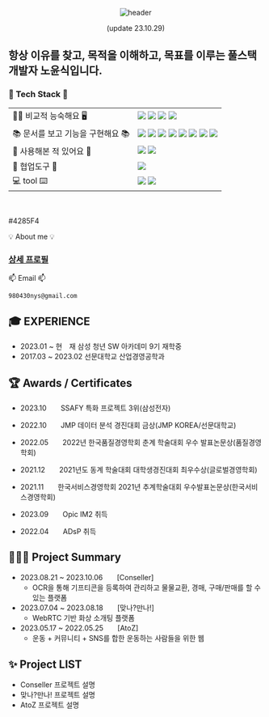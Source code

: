 <div align="center">

![header](https://capsule-render.vercel.app/api?color=000000&type=cylinder&text=KNO-YOUN-SIK&reversal=true&height=250&section=header&fontColor=ffffff
)

(update 23.10.29)

</div>

## 항상 이유를 찾고, 목적을 이해하고, 목표를 이루는 풀스택 개발자 노윤식입니다.


### 📖 Tech Stack 📖
|||
|---|---|
|🧑🏻 비교적 능숙해요 🖥️|<img src="https://img.shields.io/badge/JAVA-007396?style=for-the-badge&logo=Java&logoColor=white"> <img src="https://img.shields.io/badge/MySQL-4479A1?style=for-the-badge&logo=MySQL&logoColor=white"> <img src="https://img.shields.io/badge/JSP-007396?style=for-the-badge&logoColor=white"> <img src="https://img.shields.io/badge/react-61DAFB?style=for-the-badge&logo=react&logoColor=black">|
| 📚 문서를 보고 기능을 구현해요 📚| <img src="https://img.shields.io/badge/Spring-6DB33F?style=for-the-badge&logo=Spring&logoColor=white"> <img src="https://img.shields.io/badge/springboot-6DB33F?style=for-the-badge&logo=springboot&logoColor=white"> <img src="https://img.shields.io/badge/Vue.js-35495E?style=for-the-badge&logo=vuedotjs&logoColor=4FC08D"> <img src="https://img.shields.io/badge/JavaScript-F7DF1E?style=for-the-badge&logo=JavaScript&logoColor=white"> <img src="https://img.shields.io/badge/HTML5-E34F26?style=for-the-badge&logo=HTML5&logoColor=white"> <img src="https://img.shields.io/badge/CSS3-1572B6?style=for-the-badge&logo=CSS3&logoColor=white"> <img src="https://img.shields.io/badge/MyBatis-A8B9CC?style=for-the-badge&logo=&logoColor=white"/> <img src="https://img.shields.io/badge/jetpackcompose-4285F4?style=for-the-badge&logo=jetpackcompose&logoColor=white">|
| 👀 사용해본 적 있어요 👀 |<img src="https://img.shields.io/badge/Python-007ACC?style=for-the-badge&logo=Python&logoColor=white"> <img src="https://img.shields.io/badge/socket.io-010101?style=for-the-badge&logo=socket.io&logoColor=white">|
| 🤝 협업도구 🤝 | <img src="https://img.shields.io/badge/github-181717?style=for-the-badge&logo=github&logoColor=white">|
| 💻 tool ⌨️|<img src="https://img.shields.io/badge/IntelliJ-000000?style=for-the-badge&logo=IntelliJ IDEA&logoColor=white"> <img src="https://img.shields.io/badge/Eclipse-2C2255?style=for-the-badge&logo=Eclipse%20IDE&logoColor=white">|
</br>
</br>
#4285F4

💡 About me 💡 <br/>
### [상세 프로필](https://younsikdev.notion.site/8e9b486d4e80487683e40db8110c26c7?pvs=4)

📫 Email 📫 <br/>
```
980430nys@gmail.com
```

## 🎓 EXPERIENCE
- 2023.01 ~ 현　재    삼성 청년 SW 아카데미 9기 재학중
- 2017.03 ~ 2023.02    선문대학교 산업경영공학과

## 🏆 Awards / Certificates
- 2023.10　　SSAFY 특화 프로젝트 3위(삼성전자)
- 2022.10　　JMP 데이터 분석 경진대회 금상(JMP KOREA/선문대학교)
- 2022.05　　2022년 한국품질경영학회 춘계 학술대회 우수 발표논문상(품질경영학회)
- 2021.12　　2021년도 동계 학술대회 대학생경진대회 최우수상(글로벌경영학회)
- 2021.11　　한국서비스경영학회 2021년 추계학술대회 우수발표논문상(한국서비스경영학회)

- 2023.09　　Opic IM2 취득
- 2022.04　　ADsP 취득 


## 👨🏻‍💻 Project Summary
- 2023.08.21 ~ 2023.10.06　　[Conseller]
  - OCR을 통해 기프티콘을 등록하여 관리하고 물물교환, 경매, 구매/판매를 할 수 있는 플랫폼
- 2023.07.04 ~ 2023.08.18　　[맞나?만나!]
  - WebRTC 기반 화상 소개팅 플랫폼
- 2023.05.17 ~ 2022.05.25　　[AtoZ]
  - 운동 + 커뮤니티 + SNS를 합한 운동하는 사람들을 위한 웹
 
## ✨ Project LIST
- Conseller 프로젝트 설명
- 맞나?만나! 프로젝트 설명
- AtoZ 프로젝트 설명
